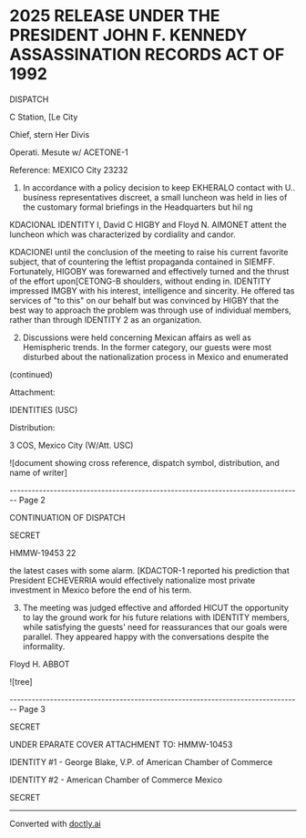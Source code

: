 # 2025 RELEASE UNDER THE PRESIDENT JOHN F. KENNEDY ASSASSINATION RECORDS ACT OF 1992

DISPATCH

C Station, [Le City

Chief, stern Her Divis

Operati. Mesute w/ ACETONE-1

Reference: MEXICO City 23232

1. In accordance with a policy decision to keep EKHERALO contact with U.. business representatives discreet, a small luncheon was held in lies of the customary formal briefings in the Headquarters but hil ng

KDACIONAL IDENTITY I, David C HIGBY and Floyd N. AIMONET attent the luncheon which was characterized by cordiality and candor.

KDACIONEI until the conclusion of the meeting to raise his current favorite subject, that of countering the leftist propaganda contained in SIEMFF. Fortunately, HIGOBY was forewarned and effectively turned and the thrust of the effort upon[CETONG-B shoulders, without ending in. IDENTITY impressed IMGBY with his interest, intelligence and sincerity. He offered tas services of "to this" on our behalf but was convinced by HIGBY that the best way to approach the problem was through use of individual members, rather than through IDENTITY 2 as an organization.

2. Discussions were held concerning Mexican affairs as well as Hemispheric trends. In the former category, our guests were most disturbed about the nationalization process in Mexico and enumerated

(continued)

Attachment:

IDENTITIES (USC)

Distribution:

3 COS, Mexico City (W/Att. USC)

![document showing cross reference, dispatch symbol, distribution, and name of writer]


-------------------------------------------------------------------------------- Page 2

CONTINUATION OF
DISPATCH

SECRET

HMMW-19453
22

the latest cases with some alarm. [KDACTOR-1 reported his prediction that President ECHEVERRIA would effectively nationalize most private investment in Mexico before the end of his term.

3. The meeting was judged effective and afforded HICUT the opportunity to lay the ground work for his future relations with IDENTITY members, while satisfying the guests' need for reassurances that our goals were parallel. They appeared happy with the conversations despite the informality.

Floyd H. ABBOT

![tree]


-------------------------------------------------------------------------------- Page 3

SECRET

UNDER EPARATE COVER ATTACHMENT TO: HMMW-10453

IDENTITY #1 - George Blake, V.P. of American Chamber of Commerce

IDENTITY #2 - American Chamber of Commerce Mexico

SECRET


---
Converted with [doctly.ai](https://doctly.ai)